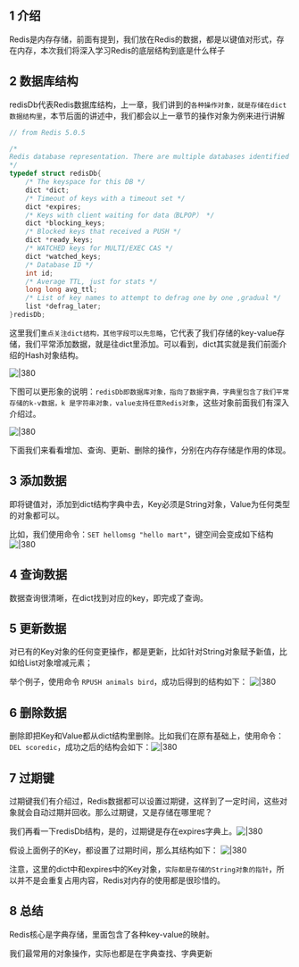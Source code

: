 
## 1 介绍

Redis是内存存储，前面有提到，我们放在Redis的数据，都是以键值对形式，存在内存，本次我们将深入学习Redis的底层结构到底是什么样子

## 2 数据库结构

redisDb代表Redis数据库结构，上一章，我们讲到的`各种操作对象，就是存储在dict数据结构里`，本节后面的讲述中，我们都会以上一章节的操作对象为例来进行讲解

```C
// from Redis 5.0.5

/*
Redis database representation. There are multiple databases identified by integers from 0 (the default database) up to the max configured database. The database number is the 'id' field in the structure.
*/
typedef struct redisDb{
	/* The keyspace for this DB */
	dict *dict;
	/* Timeout of keys with a timeout set */
	dict *expires;
	/* Keys with client waiting for data（BLPOP） */
	dict *blocking_keys;
	/* Blocked keys that received a PUSH */
	dict *ready_keys;
	/* WATCHED keys for MULTI/EXEC CAS */
	dict *watched_keys;
	/* Database ID */
	int id;
	/* Average TTL, just for stats */
	long long avg_ttl;
	/* List of key names to attempt to defrag one by one ,gradual */
	list *defrag_later;
}redisDb;
```

这里我们`重点关注dict结构，其他字段可以先忽略`，它代表了我们存储的key-value存储，我们平常添加数据，就是往dict里添加。可以看到，dict其实就是我们前面介绍的Hash对象结构。

![|380](https://my-obsidian-image.oss-cn-guangzhou.aliyuncs.com/2024/04/14f70e2cad9fc7f02127125aa68d8b1d.png)

下图可以更形象的说明：`redisDb即数据库对象，指向了数据字典，字典里包含了我们平常存储的k-v数据，k 是字符串对象，value支持任意Redis对象`，这些对象前面我们有深入介绍过。

![|380](https://my-obsidian-image.oss-cn-guangzhou.aliyuncs.com/2024/04/bc4e493b10c07eb34236f5d20934a2fe.png)

下面我们来看看增加、查询、更新、删除的操作，分别在内存存储是作用的体现。
## 3 添加数据

即将键值对，添加到dict结构字典中去，Key必须是String对象，Value为任何类型的对象都可以。

比如，我们使用命令：`SET hellomsg "hello mart"`，键空间会变成如下结构
![|380](https://my-obsidian-image.oss-cn-guangzhou.aliyuncs.com/2024/04/5fbda33063641c7ee52ab334af9aaaae.png)
## 4 查询数据

数据查询很清晰，在dict找到对应的key，即完成了查询。

## 5 更新数据

对已有的Key对象的任何变更操作，都是更新，比如针对String对象赋予新值，比如给List对象增减元素；

举个例子，使用命令 `RPUSH animals bird`，成功后得到的结构如下：
![|380](https://my-obsidian-image.oss-cn-guangzhou.aliyuncs.com/2024/04/3414334f762e009d9793e305b027b780.png)
## 6 删除数据

删除即把Key和Value都从dict结构里删除。比如我们在原有基础上，使用命令：`DEL scoredic`，成功之后的结构会如下：![|380](https://my-obsidian-image.oss-cn-guangzhou.aliyuncs.com/2024/04/2149fd05dcbacd1e122adf3eedba13c7.png)
## 7 过期键

过期键我们有介绍过，Redis数据都可以设置过期键，这样到了一定时间，这些对象就会自动过期并回收。那么过期键，又是存储在哪里呢？

我们再看一下redisDb结构，是的，过期键是存在expires字典上。![|380](https://my-obsidian-image.oss-cn-guangzhou.aliyuncs.com/2024/04/07b7487e7ce1a05af35ee9be8bdf03be.png)

假设上面例子的Key，都设置了过期时间，那么其结构如下：
![|380](https://my-obsidian-image.oss-cn-guangzhou.aliyuncs.com/2024/04/553ad5ecb0874fc9aaeb15544a244dda.png)

注意，这里的dict中和expires中的Key对象，`实际都是存储的String对象的指针`，所以并不是会重复占用内容，Redis对内存的使用都是很珍惜的。
## 8 总结

Redis核心是字典存储，里面包含了各种key-value的映射。

我们最常用的对象操作，实际也都是在字典查找、字典更新